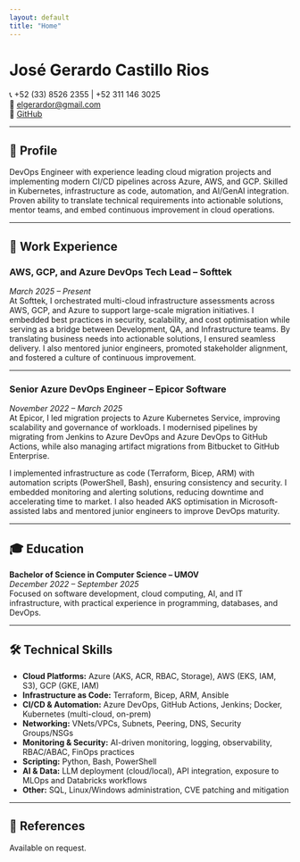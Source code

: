 ```yaml
---
layout: default
title: "Home"
---
```


# José Gerardo Castillo Rios  

📞 +52 (33) 8526 2355 | +52 311 146 3025  
📧 [elgerardor@gmail.com](mailto:elgerardor@gmail.com)  
🔗 [GitHub](https://github.com/elgerardor)  

---

## 👤 Profile
DevOps Engineer with experience leading cloud migration projects and implementing modern CI/CD pipelines across Azure, AWS, and GCP. Skilled in Kubernetes, infrastructure as code, automation, and AI/GenAI integration. Proven ability to translate technical requirements into actionable solutions, mentor teams, and embed continuous improvement in cloud operations.

---

## 💼 Work Experience  

### AWS, GCP, and Azure DevOps Tech Lead – Softtek  
*March 2025 – Present*  
At Softtek, I orchestrated multi-cloud infrastructure assessments across AWS, GCP, and Azure to support large-scale migration initiatives. I embedded best practices in security, scalability, and cost optimisation while serving as a bridge between Development, QA, and Infrastructure teams. By translating business needs into actionable solutions, I ensured seamless delivery. I also mentored junior engineers, promoted stakeholder alignment, and fostered a culture of continuous improvement.  

---

### Senior Azure DevOps Engineer – Epicor Software  
*November 2022 – March 2025*  
At Epicor, I led migration projects to Azure Kubernetes Service, improving scalability and governance of workloads. I modernised pipelines by migrating from Jenkins to Azure DevOps and Azure DevOps to GitHub Actions, while also managing artifact migrations from Bitbucket to GitHub Enterprise.  

I implemented infrastructure as code (Terraform, Bicep, ARM) with automation scripts (PowerShell, Bash), ensuring consistency and security. I embedded monitoring and alerting solutions, reducing downtime and accelerating time to market. I also headed AKS optimisation in Microsoft-assisted labs and mentored junior engineers to improve DevOps maturity.  

---

## 🎓 Education  

**Bachelor of Science in Computer Science – UMOV**  
*December 2022 – September 2025*  
Focused on software development, cloud computing, AI, and IT infrastructure, with practical experience in programming, databases, and DevOps.

---

## 🛠️ Technical Skills  

- **Cloud Platforms:** Azure (AKS, ACR, RBAC, Storage), AWS (EKS, IAM, S3), GCP (GKE, IAM)  
- **Infrastructure as Code:** Terraform, Bicep, ARM, Ansible  
- **CI/CD & Automation:** Azure DevOps, GitHub Actions, Jenkins; Docker, Kubernetes (multi-cloud, on-prem)  
- **Networking:** VNets/VPCs, Subnets, Peering, DNS, Security Groups/NSGs  
- **Monitoring & Security:** AI-driven monitoring, logging, observability, RBAC/ABAC, FinOps practices  
- **Scripting:** Python, Bash, PowerShell  
- **AI & Data:** LLM deployment (cloud/local), API integration, exposure to MLOps and Databricks workflows  
- **Other:** SQL, Linux/Windows administration, CVE patching and mitigation  

---

## 📄 References  
Available on request.
